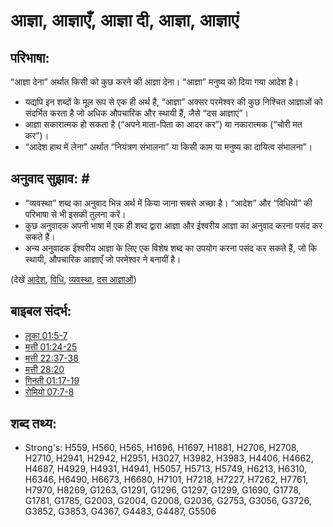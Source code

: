 # आज्ञा, आज्ञाएँ, आज्ञा दी, आज्ञा, आज्ञाएं #

## परिभाषा: ##

“आज्ञा देना” अर्थात किसी को कुछ करने की आज्ञा देना। “आज्ञा” मनुष्य को दिया गया आदेश है।

* यद्यपि इन शब्दों के मूल रूप से एक ही अर्थ है, “आज्ञा” अक्सर परमेश्वर की कुछ निश्चित आज्ञाओं को संदर्भित करता है जो अधिक औपचारिक और स्थायी हैं, जैसे “दस आज्ञाएं”।
* आज्ञा सकारात्मक हो सकता है (“अपने माता-पिता का आदर कर”) या नकारात्मक (“चोरी मत कर”)।
* “आदेश हाथ में लेना” अर्थात “नियंत्रण संभालना” या किसी काम या मनुष्य का दायित्व संभालना”।

## अनुवाद सुझाव: # ##

* “व्यवस्था” शब्द का अनुवाद भिन्न अर्थ में किया जाना सबसे अच्छा है। “आदेश” और “विधियों” की परिभाषा से भी इसकी तुलना करें।
* कुछ अनुवादक अपनी भाषा में एक ही शब्द द्वारा आज्ञा और ईश्वरीय आज्ञा का अनुवाद करना पसंद कर सकते हैं।
* अन्य अनुवादक ईश्वरीय आज्ञा के लिए एक विशेष शब्द का उपयोग करना पसंद कर सकते हैं, जो कि स्थायी, औपचारिक आज्ञाएँ जो परमेश्वर ने बनायीं है।

(देखें [आदेश](../other/decree.md), [विधि](../other/statute.md), [व्यवस्था](../other/law.md), [दस आज्ञाओं](../other/tencommandments.md))

## बाइबल संदर्भ: ##

* [लूका 01:5-7](rc://hi/tn/help/luk/01/05)
* [मत्ती 01:24-25](rc://hi/tn/help/mat/01/24)
* [मत्ती 22:37-38](rc://hi/tn/help/mat/22/37)
* [मत्ती 28:20](rc://hi/tn/help/mat/28/20)
* [गिनती 01:17-19](rc://hi/tn/help/num/01/17)
* [रोमियो 07:7-8](rc://hi/tn/help/rom/07/07)


## शब्द तथ्य: ##

* Strong's: H559, H560, H565, H1696, H1697, H1881, H2706, H2708, H2710, H2941, H2942, H2951, H3027, H3982, H3983, H4406, H4662, H4687, H4929, H4931, H4941, H5057, H5713, H5749, H6213, H6310, H6346, H6490, H6673, H6680, H7101, H7218, H7227, H7262, H7761, H7970, H8269, G1263, G1291, G1296, G1297, G1299, G1690, G1778, G1781, G1785, G2003, G2004, G2008, G2036, G2753, G3056, G3726, G3852, G3853, G4367, G4483, G4487, G5506
